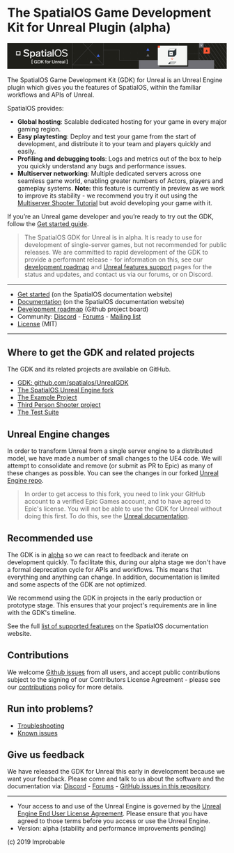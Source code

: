 # The SpatialOS Game Development Kit for Unreal Plugin (alpha)

![](SpatialGDK/Documentation/spatialos-gdkforunreal-header.png)

The SpatialOS Game Development Kit (GDK) for Unreal is an Unreal Engine plugin which gives you the features of SpatialOS, within the familiar workflows and APIs of Unreal.

SpatialOS provides:

  - **Global hosting**: Scalable dedicated hosting for your game in every major gaming region.
  - **Easy playtesting**: Deploy and test your game from the start of development, and distribute it to your team and players quickly and easily.
  - **Profiling and debugging tools**: Logs and metrics out of the box to help you quickly understand any bugs and performance issues.
  - **Multiserver networking**: Multiple dedicated servers across one seamless game world, enabling greater numbers of Actors, players and gameplay systems. **Note:** this feature is currently in preview as we work to improve its stability - we recommend you try it out using the [Multiserver Shooter Tutorial](https://docs.improbable.io/unreal/latest/content/tutorials/multiserver-shooter/tutorial-multiserver-intro) but avoid developing your game with it.
  
If you’re an Unreal game developer and you’re ready to try out the GDK, follow the [Get started guide](https://docs.improbable.io/unreal/latest/content/get-started/introduction). 

> The SpatialOS GDK for Unreal is in alpha. It is ready to use for development of single-server games, but not recommended for public releases. We are committed to rapid development of the GDK to provide a performant release - for information on this, see our [development roadmap](https://github.com/spatialos/UnrealGDK/projects/1) and [Unreal features support](https://docs.improbable.io/unreal/latest/unreal-features-support) pages for the status and updates, and contact us via our forums, or on Discord.

----
* [Get started](https://docs.improbable.io/unreal/latest/content/get-started/introduction) (on the SpatialOS documentation website)
* [Documentation](https://docs.improbable.io/unreal/latest) (on the SpatialOS documentation website)
* [Development roadmap](https://github.com/spatialos/UnrealGDK/projects/1) (Github project board)
* Community: [Discord](https://discordapp.com/channels/311273633307951114/339471548647866368) - [Forums](https://forums.improbable.io/) -  [Mailing list](http://go.pardot.com/l/169082/2018-06-15/27ld2t)
* [License](LICENSE.md) (MIT)

----
## Where to get the GDK and related projects
The GDK and its related projects are available on GitHub.
* [GDK: github.com/spatialos/UnrealGDK](https://github.com/spatialos/UnrealGDK)
* [The SpatialOS Unreal Engine fork](https://github.com/improbableio/UnrealEngine)
* [The Example Project](https://github.com/spatialos/UnrealGDKExampleProject) 
* [Third Person Shooter project](https://github.com/spatialos/UnrealGDKThirdPersonShooter)
* [The Test Suite](https://github.com/spatialos/UnrealGDKTestSuite)

## Unreal Engine changes
In order to transform Unreal from a single server engine to a distributed model, we have made a number of small changes to the UE4 code. We will attempt to consolidate and remove (or submit as PR to Epic) as many of these changes as possible. You can see the changes in our forked [Unreal Engine repo](https://github.com/improbableio/UnrealEngine).

> In order to get access to this fork, you need to link your GitHub account to a verified Epic Games account, and to have agreed to Epic's license. You will not be able to use the GDK for Unreal without doing this first. To do this, see the [Unreal documentation](https://www.unrealengine.com/en-US/ue4-on-github).

## Recommended use
The GDK is in [alpha](https://docs.improbable.io/reference/latest/shared/release-policy#maturity-stages) so we can react to feedback and iterate on development quickly. To facilitate this, during our alpha stage we don't have a formal deprecation cycle for APIs and workflows. This means that everything and anything can change. In addition, documentation is limited and some aspects of the GDK are not optimized.

We recommend using the GDK in projects in the early production or prototype stage. This ensures that your project's requirements are in line with the GDK's timeline.

See the full [list of supported features](https://docs.improbable.io/unreal/latest/unreal-features-support) on the SpatialOS documentation website.

## Contributions
We welcome [Github issues](https://github.com/spatialos/UnrealGDK/issues) from all users, and accept public contributions subject to the signing of our Contributors License Agreement - please see our [contributions](CONTRIBUTING.md) policy for more details. 

## Run into problems?
* [Troubleshooting](https://docs.improbable.io/unreal/latest/content/troubleshooting)
* [Known issues](https://github.com/spatialos/UnrealGDK/projects/2)

## Give us feedback
We have released the GDK for Unreal this early in development because we want your feedback. Please come and talk to us about the software and the documentation via: [Discord](https://discordapp.com/channels/311273633307951114/339471548647866368) - [Forums](https://forums.improbable.io/) - [GitHub issues in this repository](https://github.com/spatialos/UnrealGDK/issues).

------

* Your access to and use of the Unreal Engine is governed by the [Unreal Engine End User License Agreement](https://www.unrealengine.com/en-US/previous-versions/udk-licensing-resources?sessionInvalidated=true). Please ensure that you have agreed to those terms before you access or use the Unreal Engine.
* Version: alpha (stability and performance improvements pending)

(c) 2019 Improbable